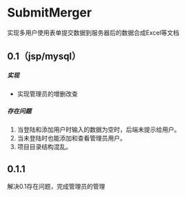 # SubmitMerger
实现多用户使用表单提交数据到服务器后的数据合成Excel等文档
## 0.1（jsp/mysql）
##### 实现
- 实现管理员的增删改查
##### 存在问题
1. 当登陆和添加用户时输入的数据为空时，后端未提示给用户。
2. 当未登陆时也能添加和查看管理员用户。
3. 项目目录结构混乱。
## 0.1.1
解决0.1存在问题，完成管理员的管理
